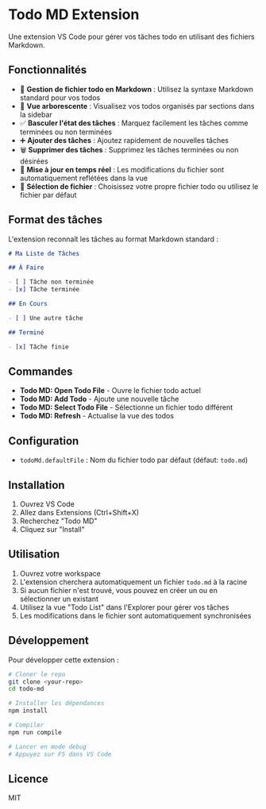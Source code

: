 # Todo MD Extension

Une extension VS Code pour gérer vos tâches todo en utilisant des fichiers Markdown.

## Fonctionnalités

- 📝 **Gestion de fichier todo en Markdown** : Utilisez la syntaxe Markdown standard pour vos todos
- 🌳 **Vue arborescente** : Visualisez vos todos organisés par sections dans la sidebar
- ✅ **Basculer l'état des tâches** : Marquez facilement les tâches comme terminées ou non terminées
- ➕ **Ajouter des tâches** : Ajoutez rapidement de nouvelles tâches
- 🗑️ **Supprimer des tâches** : Supprimez les tâches terminées ou non désirées
- 🔄 **Mise à jour en temps réel** : Les modifications du fichier sont automatiquement reflétées dans la vue
- 📁 **Sélection de fichier** : Choisissez votre propre fichier todo ou utilisez le fichier par défaut

## Format des tâches

L'extension reconnaît les tâches au format Markdown standard :

```markdown
# Ma Liste de Tâches

## À Faire

- [ ] Tâche non terminée
- [x] Tâche terminée

## En Cours

- [ ] Une autre tâche

## Terminé

- [x] Tâche finie
```

## Commandes

- **Todo MD: Open Todo File** - Ouvre le fichier todo actuel
- **Todo MD: Add Todo** - Ajoute une nouvelle tâche
- **Todo MD: Select Todo File** - Sélectionne un fichier todo différent
- **Todo MD: Refresh** - Actualise la vue des todos

## Configuration

- `todoMd.defaultFile` : Nom du fichier todo par défaut (défaut: `todo.md`)

## Installation

1. Ouvrez VS Code
2. Allez dans Extensions (Ctrl+Shift+X)
3. Recherchez "Todo MD"
4. Cliquez sur "Install"

## Utilisation

1. Ouvrez votre workspace
2. L'extension cherchera automatiquement un fichier `todo.md` à la racine
3. Si aucun fichier n'est trouvé, vous pouvez en créer un ou en sélectionner un existant
4. Utilisez la vue "Todo List" dans l'Explorer pour gérer vos tâches
5. Les modifications dans le fichier sont automatiquement synchronisées

## Développement

Pour développer cette extension :

```bash
# Cloner le repo
git clone <your-repo>
cd todo-md

# Installer les dépendances
npm install

# Compiler
npm run compile

# Lancer en mode debug
# Appuyez sur F5 dans VS Code
```

## Licence

MIT
